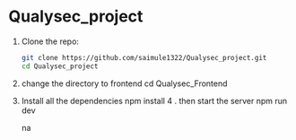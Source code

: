 # Qualysec_project
1. Clone the repo:
   ```bash
   git clone https://github.com/saimule1322/Qualysec_project.git
   cd Qualysec_project
2. change the directory to frontend
   cd Qualysec_Frontend
3. Install all the dependencies
   npm install 
4 . then start the server
   npm run dev

   na
